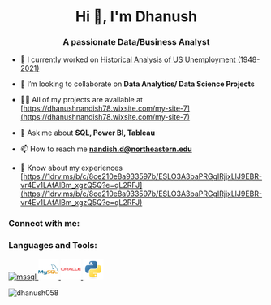 <h1 align="center">Hi 👋, I'm Dhanush</h1>
<h3 align="center">A passionate Data/Business Analyst</h3>

- 🔭 I currently worked on [Historical Analysis of US Unemployment (1948-2021)](https://github.com/dhanush058/Personal/tree/main/Historical%20Analysis%20of%20US%20Unemployment%20(1948-2021))

- 👯 I’m looking to collaborate on **Data Analytics/ Data Science Projects**

- 👨‍💻 All of my projects are available at [https://dhanushnandish78.wixsite.com/my-site-7](https://dhanushnandish78.wixsite.com/my-site-7)

- 💬 Ask me about **SQL, Power BI, Tableau**

- 📫 How to reach me **nandish.d@northeastern.edu**

- 📄 Know about my experiences [https://1drv.ms/b/c/8ce210e8a933597b/ESLO3A3baPRGgIRjjxLlJ9EBR-vr4Ev1LAfAlBm_xgzQ5Q?e=qL2RFJ](https://1drv.ms/b/c/8ce210e8a933597b/ESLO3A3baPRGgIRjjxLlJ9EBR-vr4Ev1LAfAlBm_xgzQ5Q?e=qL2RFJ)

<h3 align="left">Connect with me:</h3>
<p align="left">
</p>

<h3 align="left">Languages and Tools:</h3>
<p align="left"> <a href="https://www.microsoft.com/en-us/sql-server" target="_blank" rel="noreferrer"> <img src="https://www.svgrepo.com/show/303229/microsoft-sql-server-logo.svg" alt="mssql" width="40" height="40"/> </a> <a href="https://www.mysql.com/" target="_blank" rel="noreferrer"> <img src="https://raw.githubusercontent.com/devicons/devicon/master/icons/mysql/mysql-original-wordmark.svg" alt="mysql" width="40" height="40"/> </a> <a href="https://www.oracle.com/" target="_blank" rel="noreferrer"> <img src="https://raw.githubusercontent.com/devicons/devicon/master/icons/oracle/oracle-original.svg" alt="oracle" width="40" height="40"/> </a> <a href="https://www.python.org" target="_blank" rel="noreferrer"> <img src="https://raw.githubusercontent.com/devicons/devicon/master/icons/python/python-original.svg" alt="python" width="40" height="40"/> </a> </p>

<p><img align="center" src="https://github-readme-stats.vercel.app/api/top-langs?username=dhanush058&show_icons=true&locale=en&layout=compact" alt="dhanush058" /></p>

